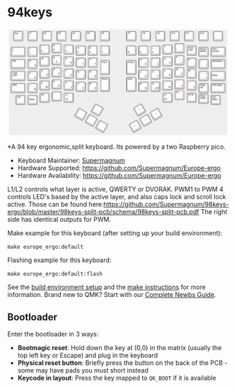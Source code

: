 # 94keys

![94keys](https://github.com/Supermagnum/98keys-ergo/blob/master/layout.png)

*A 94 key ergonomic,split keyboard. Its powered by a two Raspberry pico.


* Keyboard Maintainer: [Supermagnum](https://github.com/Supermagnum)
* Hardware Supported: https://github.com/Supermagnum/Europe-ergo
* Hardware Availability: https://github.com/Supermagnum/Europe-ergo

L1/L2 controls what layer is active, QWERTY or DVORAK.
PWM1 to PWM 4 controls LED's based by the active layer, and also caps lock and scroll lock active. Those can be found here:https://github.com/Supermagnum/98keys-ergo/blob/master/98keys-split-pcb/schema/98keys-split-pcb.pdf The right side has identical outputs for PWM.

Make example for this keyboard (after setting up your build environment):

    make europe_ergo:default

Flashing example for this keyboard:

    make europe_ergo:default:flash

See the [build environment setup](https://docs.qmk.fm/#/getting_started_build_tools) and the [make instructions](https://docs.qmk.fm/#/getting_started_make_guide) for more information. Brand new to QMK? Start with our [Complete Newbs Guide](https://docs.qmk.fm/#/newbs).

## Bootloader

Enter the bootloader in 3 ways:

* **Bootmagic reset**: Hold down the key at (0,0) in the matrix (usually the top left key or Escape) and plug in the keyboard
* **Physical reset button**: Briefly press the button on the back of the PCB - some may have pads you must short instead
* **Keycode in layout**: Press the key mapped to `QK_BOOT` if it is available
